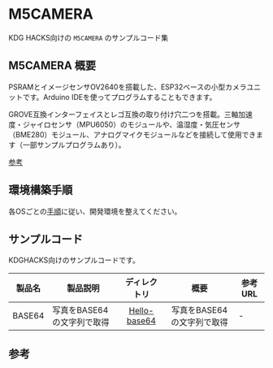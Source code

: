 # M5CAMERA
KDG HACKS向けの `M5CAMERA` のサンプルコード集

## M5CAMERA 概要
PSRAMとイメージセンサOV2640を搭載した、ESP32ベースの小型カメラユニットです。Arduino IDEを使ってプログラムすることもできます。

GROVE互換インターフェイスとレゴ互換の取り付け穴二つを搭載。三軸加速度・ジャイロセンサ（MPU6050）のモジュールや、温湿度・気圧センサ（BME280）モジュール、アナログマイクモジュールなどを接続して使用できます（一部サンプルプログラムあり）。

[参考](https://docs.m5stack.com/#/ja/unit/m5camera)

## 環境構築手順
各OSごとの[手順](https://docs.m5stack.com/#/ja/quick_start/m5core/m5stack_core_quick_start)に従い、開発環境を整えてください。

## サンプルコード
KDGHACKS向けのサンプルコードです。

|製品名|製品説明|ディレクトリ|概要|参考URL|
|-----|-------|:-------:|:----:|------|
| BASE64 | 写真をBASE64の文字列で取得 | [Hello-base64](Hello-base64) | 写真をBASE64の文字列で取得 | - |

## 参考
